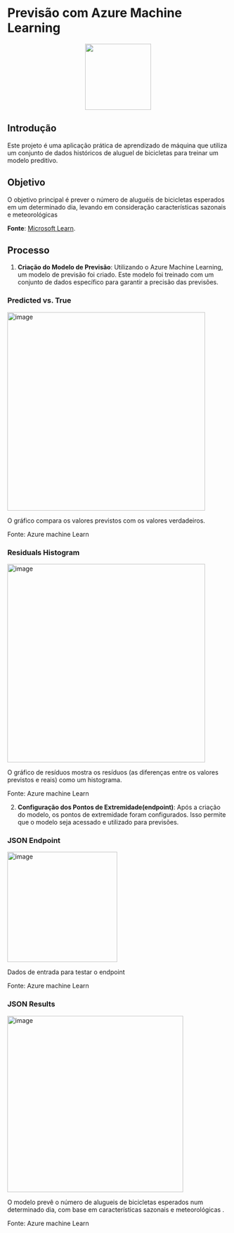 
# Previsão com Azure Machine Learning 
<p align="center">
 <img src="https://github.com/MaikRodriguess/dio-azureml-project/assets/69226200/027c9dc4-536a-4fef-8902-01e43e112675" width="150" > 
</p>


## Introdução
Este projeto é uma aplicação prática de aprendizado de máquina que utiliza um conjunto de dados históricos de aluguel de bicicletas para treinar um modelo preditivo. 

## Objetivo 
O objetivo principal é prever o número de aluguéis de bicicletas esperados em um determinado dia, levando em consideração características sazonais e meteorológicas


 **Fonte**: [Microsoft Learn](https://microsoftlearning.github.io/mslearn-ai-fundamentals/Instructions/Labs/01-machine-learning.html#use-automated-machine-learning-to-train-a-model).



## Processo

 1. **Criação do Modelo de Previsão**: Utilizando o Azure Machine Learning, um modelo de previsão foi criado. Este modelo foi treinado com um conjunto de dados específico para garantir a precisão das previsões.

### Predicted vs. True
<img width="450" alt="image" src="https://github.com/MaikRodriguess/dio-azureml-project/assets/69226200/4e2fd82a-8b7a-43f3-8dda-21c84c3b984f">
  
O gráfico compara os valores previstos com os valores verdadeiros.

Fonte: Azure machine Learn

### Residuals Histogram
<img width="450" alt="image" src="https://github.com/MaikRodriguess/dio-azureml-project/assets/69226200/4163335f-b666-48f0-8bb6-f702fbd8a83b">

O gráfico de resíduos mostra os resíduos (as diferenças entre os valores previstos e reais) como um histograma.

Fonte: Azure machine Learn


 2. **Configuração dos Pontos de Extremidade(endpoint)**: Após a criação do modelo, os pontos de extremidade foram configurados. Isso permite que o modelo seja acessado e utilizado para previsões.

### JSON Endpoint 
<img width="250" alt="image" src="https://github.com/MaikRodriguess/dio-azureml-project/assets/69226200/6ad9c989-91eb-48c9-99ec-e39b312094db">


Dados de entrada para testar o endpoint 

Fonte: Azure machine Learn

### JSON Results 
<img width="400" alt="image" src="https://github.com/MaikRodriguess/dio-azureml-project/assets/69226200/546c9f5d-3c00-43d2-96c6-8add25fd870e">




O modelo prevê o número de alugueis de bicicletas esperados num determinado dia, com base em características sazonais e meteorológicas .

Fonte: Azure machine Learn
